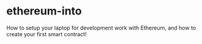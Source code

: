 # ethereum-into
How to setup your laptop for development work with Ethereum, and how to create your first smart contract!
